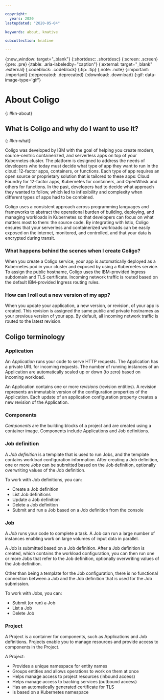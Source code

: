 ```yaml
---

copyright:
  years: 2020
lastupdated: "2020-05-04"

keywords: about, knative

subcollection: knative

---
```


{:new_window: target="_blank"}
{:shortdesc: .shortdesc}
{:screen: .screen}
{:pre: .pre}
{:table: .aria-labeledby="caption"}
{:external: target="_blank" .external}
{:codeblock: .codeblock}
{:tip: .tip}
{:note: .note}
{:important: .important}
{:deprecated: .deprecated}
{:download: .download}
{:gif: data-image-type='gif'}

# About Coligo
{: #kn-about}

## What is Coligo and why do I want to use it? 
{: #kn-what}

Coligo was developed by IBM with the goal of helping you create modern, source-centric containerized, and serverless apps on top of your Kubernetes cluster. The platform is designed to address the needs of developers who today must decide what type of app they want to run in the cloud: 12-factor apps, containers, or functions. Each type of app requires an open source or proprietary solution that is tailored to these apps: Cloud Foundry for 12-factor apps, Kubernetes for containers, and OpenWhisk and others for functions. In the past, developers had to decide what approach they wanted to follow, which led to inflexibility and complexity when different types of apps had to be combined.

Coligo uses a consistent approach across programming languages and frameworks to abstract the operational burden of building, deploying, and managing workloads in Kubernetes so that developers can focus on what matters most to them: the source code. By integrating with Istio, Coligo ensures that your serverless and containerized workloads can be easily exposed on the internet, monitored, and controlled, and that your data is encrypted during transit.

### What happens behind the scenes when I create Coligo?
When you create a Coligo service, your app is automatically deployed as a Kubernetes pod in your cluster and exposed by using a Kubernetes service. To assign the public hostname, Coligo uses the IBM-provided Ingress subdomain and TLS certificate. Incoming network traffic is routed based on the default IBM-provided Ingress routing rules.

### How can I roll out a new version of my app?
When you update your application, a new version, or revision, of your app is created. This revision is assigned the same public and private hostnames as your previous version of your app. By default, all incoming network traffic is routed to the latest revision.

## Coligo terminology

### Application

An *Application* runs your code to serve HTTP requests. The Application has a private URL for incoming requests. The number of running instances of an Application are automatically scaled up or down (to zero) based on incoming workload. 

An Application contains one or more *revisions* (revision entities). A revision represents an immutable version of the configuration properties of the Application. Each update of an application  configuration property creates a new revision of the Application.

### Components

*Components* are the building blocks of a project and are created using a container image.  Components include Applications and Job definitions.

### Job definition

A *Job definition* is a template that is used to run Jobs, and the template contains workload configuration information. After creating a Job definition, one or more *Jobs* can be submitted based on the Job definition, optionally overwriting values of the Job definition.

To work with Job definitions, you can:
- Create a Job definition
- List Job definitions
- Update a Job definition
- Delete a Job definition
- Submit and run a Job based on a Job definition from the console

### Job 

A *Job* runs your code to complete a task. A Job can run a large number of instances enabling work on large volumes of input data in parallel.

A Job is submitted based on a Job definition. After a Job definition is created, which contains the workload configuration, you can then run one or more Jobs that refer to the Job definition, optionally overwriting values of the Job definition.
 
Other than being a template for the Job configuration, there is no functional connection between a Job and the Job definition that is used for the Job submission. 

To work with Jobs, you can: 
- Submit (or run) a Job 
- List a Job
- Delete Job

### Project
A Project is a container for components, such as Applications and Job definitions. Projects enable you to manage resources and provide access to components in the Project.

A Project:
- Provides a unique namespace for entity names
- Groups entities and allows operations to work on them at once
- Helps manage access to project resources (inbound access)
- Helps manage access to backing services (outbound access)
- Has an automatically generated certificate for TLS
- Is based on a Kubernetes namespace



